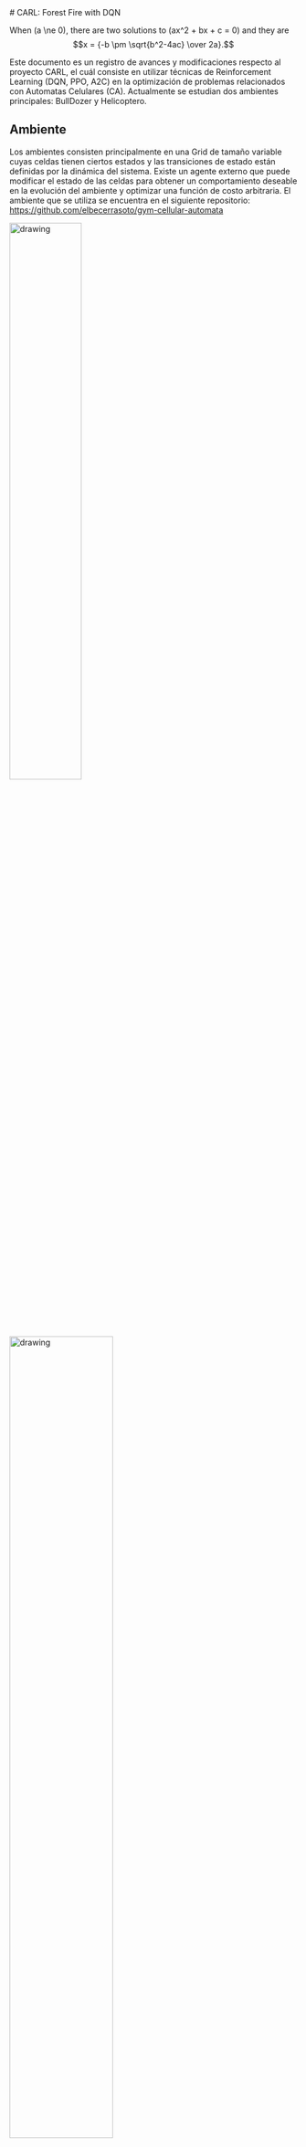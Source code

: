 <!DOCTYPE html>
<html>
  <head>
    <meta charset="UTF-8">
    <!-- MathJax -->
    <script type="text/javascript" id="MathJax-script" async
  		src="https://cdn.jsdelivr.net/npm/mathjax@3/es5/tex-chtml.js">
	</script>
  </head>

  <body>
 # CARL: Forest Fire with DQN

When \(a \ne 0\), there are two solutions to \(ax^2 + bx + c = 0\) and they are
$$x = {-b \pm \sqrt{b^2-4ac} \over 2a}.$$

Este documento es un registro de avances y modificaciones respecto al proyecto CARL, el cuál consiste en utilizar técnicas de Reinforcement Learning (DQN, PPO, A2C) en la optimización de problemas relacionados con Automatas Celulares (CA). Actualmente se estudian dos ambientes principales: BullDozer y Helicoptero.

## Ambiente

Los ambientes consisten principalmente en una Grid de tamaño variable cuyas celdas tienen ciertos estados y las transiciones de estado están definidas por la dinámica del sistema. Existe un agente externo que puede modificar el estado de las celdas para obtener un comportamiento deseable en la evolución del ambiente y optimizar una función de costo arbitraria. El ambiente que se utiliza se encuentra en el siguiente repositorio: https://github.com/elbecerrasoto/gym-cellular-automata


<img src="https://i.imgur.com/QzV4Jxs.png" alt="drawing" width="50%"/>

<img src="https://i.imgur.com/gZnLBQw.png" alt="drawing" width="60%"/>

La Grid es cuadrada y los experimentos se llevan a cabo con tres tipos de celdas: celdas con fuego (fire cells), celdas de árbol (tree cells) y celdas quemadas (burned cells).

Los agentes tienen ciertas acciones restringidas a su tipo y la posición en la que se encuentren, cada acción gasta unidades de tiempo. El ambiente tiene untiempo de actualización, cuando el tiempo se agota, se realizan los cálculos de transición de celdas en toda la Grid.

- El helicóptero sólo puede moverse y apagar celdas de fuego.
- El Bulldozer puede moverse y cortar árboles.

El Autómata Celular trata de emular el esparcimiento de un incendio en un área boscosa, y necesitamos crear estrategias para nuestro agente que eviten el mayor número de árboles quemados. Dichas estrategias o políticas serán generadas por métodos de Reinforcement Learning como DQN, PPO y A2C.



## Deep Q-Networks (DQN)

https://www.cs.toronto.edu/~vmnih/docs/dqn.pdf

Gracias a que la información de nuestro ambiente y agente está codificada en una grid cuyas celdas y posición influyen en los features principales del problema, podemos hacer uso de DQN utilizando redes convolucionales para capturar la información espacial del autómata celular.

Consideramos tareas en las que nuestro agente actúa sobre nuestro ambiente $E$ en cada paso de tiempo y se genera una secuencia de acciones-observaciones-recompensas. Nuestro agente sólo observa el estado general de nuestro ambiente (estado de todas las celdas de la grid y posición del agente), a dicho estado lo llamaremos $x_t \in R^d$. Al realizar una acción sobre $E$ recibimos una recompensa $r_t$. Esta recompensa depende de la secuencia de acciones y puede verse reflejada hasta mucho tiempo en el futuro.

A diferencia de la configuración que se usa normalmente al resolver juegos de Atari, en esta propuesta conocemos la informaciòn interna del sistema como para considerar esta tarea MDP, pero para fines prácticos y aprovechar los beneficios de la generalización sólo brindaremos el estado de la grid y del agente (dejando de lado el tiempo de actualización y la velocidad del viento) convirtiendo a ésta tarea en un POMPD. Otra diferencia es que en experimentos iniciales no utilizamos un stack de transiciones como en el artículo original.




### Double DQN (DDQN)
This is A test

### Prioritized Experience Replay


### Dueling Q-Networks

  </body>
</html>

